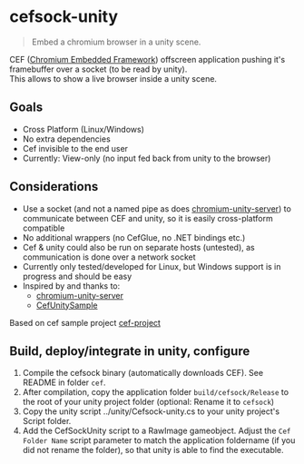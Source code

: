 # cefsock-unity

> Embed a chromium browser in a unity scene.

CEF ([Chromium Embedded Framework](https://bitbucket.org/chromiumembedded/cef/)) offscreen application pushing it's framebuffer over a socket (to be read by unity).   
This allows to show a live browser inside a unity scene.   

## Goals

- Cross Platform (Linux/Windows)
- No extra dependencies
- Cef invisible to the end user
- Currently: View-only (no input fed back from unity to the browser)

## Considerations
- Use a socket (and not a named pipe as does [chromium-unity-server](https://github.com/roydejong/chromium-unity-server)) to communicate between CEF and unity, so it is easily cross-platform compatible
- No additional wrappers (no CefGlue, no .NET bindings etc.)
- Cef & unity could also be run on separate hosts (untested), as communication is done over a network socket
- Currently only tested/developed for Linux, but Windows support is in progress and should be easy
- Inspired by and thanks to:
   - [chromium-unity-server](https://github.com/roydejong/chromium-unity-server)
   - [CefUnitySample](https://github.com/aleab/cef-unity-sample)

Based on cef sample project [cef-project](https://bitbucket.org/chromiumembedded/cef-project)

## Build, deploy/integrate in unity, configure

1. Compile the cefsock binary (automatically downloads CEF). See README in folder `cef`.
2. After compilation, copy the application folder `build/cefsock/Release` to the root of your unity project folder (optional: Rename it to `cefsock`)
3. Copy the unity script ../unity/Cefsock-unity.cs to your unity project's Script folder.
4. Add the CefSockUnity script to a RawImage gameobject. Adjust the `Cef Folder Name` script parameter to match the application foldername (if you did not rename the folder), so that unity is able to find the executable.